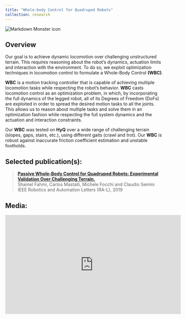 ```yaml
---
title: "Whole-body Control for Quadruped Robots"
collection: research
---
```


<img src="https://drive.google.com/uc?export=view&id=1R_OJuz8FwT9SYesOWamXTLR5WdYxyOyK"
     alt="Markdown Monster icon"
     />

## Overview
Our goal is to achieve dynamic locomotion over challenging unstructured terrain. This requires reasoning about the robot’s dynamics, actuation limits and interaction with the environment. To do so, we exploit optimization techniques in locomotion control to formulate a Whole-Body Control **(WBC)**.

**WBC** is a motion tracking controller that is capable of achieving multiple locomotion tasks while respecting the robot’s behavior. 
**WBC** casts locomotion control as an optimization problem, in which, by incorporating the full dynamics of the legged robot, all of its Degrees of Freedom (DoFs) are exploited in order to spread the desired motion tasks to all the joints. This allows us to reason  about multiple tasks and solve them in an optimization fashion while respecting the full system dynamics and the actuation and interaction constraints.


Our **WBC** was tested on **HyQ** over a wide range of challenging terrain (slopes, gaps, stairs, etc.), using
different gaits (crawl and trot). Our **WBC** is robust against inaccurate friction coefficient estimation and  unstable footholds.


## Selected publication(s): 
> [__Passive Whole-Body Control for Quadruped Robots: Experimental Validation Over Challenging Terrain.__](https://iit-dlslab.github.io/papers/fahmi19ral.pdf) <br>
Shamel Fahmi, Carlos Mastalli, Michele Focchi and Claudio Semini <br>
IEEE Robotics and Automation Letters (RA-L), 2019


## Media:

<iframe width="560" height="315" src="https://www.youtube.com/embed/Lg3V_juoE1w?autoplay=0&mute=1" frameborder="0" allow="accelerometer; autoplay; encrypted-media; gyroscope; picture-in-picture" allowfullscreen></iframe>
